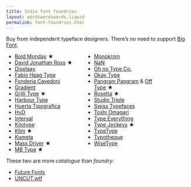 ```yaml
---
title: Indie font foundries
layout: wordswordswords.liquid
permalink: font-foundries.html
---
```


Buy from independent typeface designers. There’s no need to support
<a href="https://qz.com/2068310/what-monotypes-purchase-of-hoeflerco-means-to-font-designers" rel="external" target="_blank" >Big
Font</a>.

<style>
	.star-marker::before {
		color: var(--color-fg-2);
		content: '★' / 'starred';
		margin-inline-start: 0.3em;
	}
</style>

<ul
	role="list"
	style="column-gap: var(--s0); columns: 2; max-inline-size: 30em"
>
	<li>
		<a href="https://www.boldmonday.com" rel="external" target="_blank"
			>Bold Monday</a
		><span class="star-marker"></span>
	</li>
	<li>
		<a href="https://djr.com" rel="external" target="_blank"
			>David Jonathan Ross</a
		><span class="star-marker"></span>
	</li>
	<li>
		<a href="https://displaay.net" rel="external" target="_blank">Displaay</a>
	</li>
	<li>
		<a href="https://fabiohaagtype.com/en" rel="external" target="_blank"
			>Fabio Haag Type</a
		>
	</li>
	<li>
		<a href="https://www.fonderiacavedoni.com" rel="external" target="_blank"
			>Fonderia Cavedoni</a
		>
	</li>
	<li>
		<a href="https://www.wearegradient.net" rel="external" target="_blank"
			>Gradient</a
		>
	</li>
	<li>
		<a href="https://www.grillitype.com" rel="external" target="_blank"
			>Grilli Type</a
		><span class="star-marker"></span>
	</li>
	<li>
		<a href="https://www.harbortype.com" rel="external" target="_blank"
			>Harbour Type</a
		>
	</li>
	<li>
		<a href="https://huertatipografica.com" rel="external" target="_blank"
			>Huerta Tipografica</a
		>
	</li>
	<li>
		<a href="https://www.hvdfonts.com" rel="external" target="_blank">HvD</a>
	</li>
	<li>
		<a href="https://intervaltype.com" rel="external" target="_blank"
			>Interval</a
		>
	</li>
	<li>
		<a href="https://kilotype.de" rel="external" target="_blank"
			>Kilotype</a
		>
	</li>
	<li>
		<a href="https://klim.co.nz" rel="external" target="_blank">Klim</a
		><span class="star-marker"></span>
	</li>
	<li>
		<a href="https://www.kometa.xyz" rel="external" target="_blank">Kometa</a>
	</li>
	<li>
		<a href="https://www.mass-driver.com" rel="external" target="_blank"
			>Mass Driver</a
		><span class="star-marker"></span>
	</li>
	<li>
		<a href="https://mbtype.com" rel="external" target="_blank"
			><span class="caps">MB</span> Type</a
		><span class="star-marker"></span>
	</li>
	<li>
		<a href="https://monokrom.no" rel="external" target="_blank">Monokrom</a>
	</li>
	<li><a href="https://www.nan.xyz" rel="external" target="_blank">NaN</a></li>
	<li>
		<a href="https://ohnotype.co" rel="external" target="_blank"
			><span class="caps">Oh</span>
			<span style="text-transform: lowercase">No</span>
			Type Co.</a
		>
	</li>
	<li>
		<a href="https://okaytype.com" rel="external" target="_blank">Okay Type</a>
	</li>
	<li>
		<a href="https://pangrampangram.com" rel="external" target="_blank"
			>Pangram Pangram</a
		>
		& <a href="https://off-type.com" rel="external" target="_blank">Off Type</a
		><span class="star-marker"></span>
	</li>
	<li>
		<a href="https://rosettatype.com" rel="external" target="_blank">Rosetta</a
		><span class="star-marker"></span>
	</li>
	<li>
		<a href="https://studiotriple.fr" rel="external" target="_blank"
			>Studio Triple</a
		>
	</li>
	<li>
		<a href="https://www.swisstypefaces.com" rel="external" target="_blank"
			>Swiss Typefaces</a
		>
	</li>
	<li>
		<a href="https://tosche.net" rel="external" target="_blank"
			>Toshi Omagari</a
		>
	</li>
	<li>
		<a href="https://typeverything.com" rel="external" target="_blank"
			>Type Everything</a
		>
	</li>
	<li>
		<a href="https://typejockeys.com" rel="external" target="_blank"
			>Type Jockeys</a
		><span class="star-marker"></span>
	</li>
	<li>
		<a href="https://typetype.org" rel="external" target="_blank">TypeType</a>
	</li>
	<li>
		<a href="https://www.typotheque.com" rel="external" target="_blank"
			>Typotheque</a
		>
	</li>
	<li>
		<a href="https://wisetype.nl" rel="external" target="_blank">WiseType</a>
	</li>
</ul>

These two are more _catalogue_ than _foundry_:

- <a href="https://www.futurefonts.xyz" rel="external" target="_blank">Future
  Fonts</a>
- <a href="https://uncut.wtf" rel="external" target="_blank"><span class="caps">UNCUT</span>.wtf</a>
